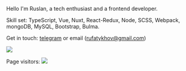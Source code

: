 Hello
I'm Ruslan, a tech enthusiast and a frontend developer.

Skill set: TypeScript, Vue, Nuxt, React-Redux, Node, SCSS, Webpack, mongoDB, MySQL, Bootstrap, Bulma.

Get in touch: [telegram](t.me/rfatykhov) or email (rufatykhov@gmail.com)
                               
[![](https://github-readme-stats.vercel.app/api/top-langs/?username=rfatykhov&layout=compact&show_icons=true&theme=dracula)](https://github.com/anuraghazra/github-readme-stats)

Page visitors: <img src="https://www.websitecounterfree.com/c.php?d=5&id=15054&s=12"/>
